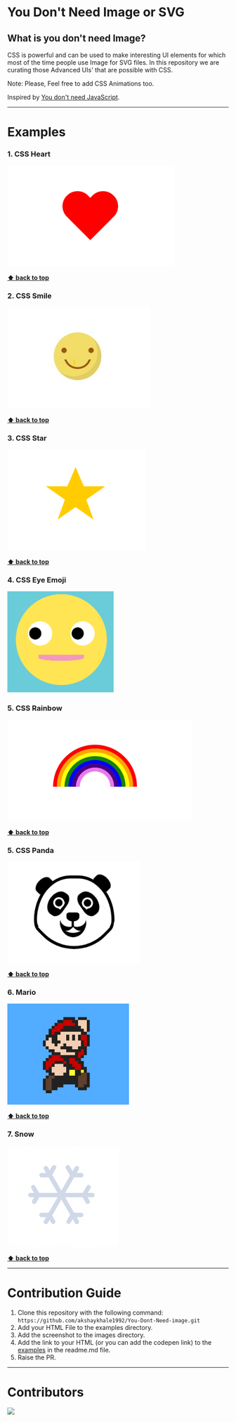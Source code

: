 # You Don't Need Image or SVG

## What is you don't need Image?

CSS is powerful and can be used to make interesting UI elements for which most of the time people use Image for SVG files. In this repository we are curating those Advanced UIs' that are possible with CSS.

Note: Please, Feel free to add CSS Animations too.

Inspired by [You don't need JavaScript](https://github.com/you-dont-need/You-Dont-Need-JavaScript).

---

# Examples

### 1. CSS Heart

[<img src="images/heart.png" height="230" title="CSS Heart">](examples/heart.html)

**[⬆ back to top](#examples)**

### 2. CSS Smile

[<img src="images/smile.png" height="230" title="CSS Heart">](examples/smile.html)

**[⬆ back to top](#examples)**

### 3. CSS Star

[<img src="images/star.png" height="230" title="CSS Star">](examples/star.html)

**[⬆ back to top](#examples)**

### 4. CSS Eye Emoji

[<img src="images/eye-emoji.png" height="230" title="CSS eye EMoji">](examples/eyes.html)

### 5. CSS Rainbow

[<img src="images/rainbow.png" height="230" title="CSS Rainbow">](examples/rainbow.html)


**[⬆ back to top](#examples)**

### 5. CSS Panda

[<img src="images/panda.png" height="230" title="CSS eye EMoji">](examples/panda.html)

**[⬆ back to top](#examples)**

### 6. Mario

[<img src="images/mario.png" height="230" title="CSS eye EMoji">](examples/mario.html)

**[⬆ back to top](#examples)**

### 7. Snow

[<img src="images/snow.png" height="230" title="CSS eye EMoji">](examples/snow.html)

**[⬆ back to top](#examples)**

---

# Contribution Guide

1. Clone this repository with the following command: `https://github.com/akshaykhale1992/You-Dont-Need-image.git`
2. Add your HTML File to the examples directory.
3. Add the screenshot to the images directory.
4. Add the link to your HTML (or you can add the codepen link) to the [examples](#examples) in the readme.md file.
5. Raise the PR.


---

# Contributors
<p><a href="https://github.com/akshaykhale1992/You-Dont-Need-image/graphs/contributors">
  <img src="https://contributors-img.web.app/image?repo=akshaykhale1992/You-Dont-Need-image" />
</a></p>
